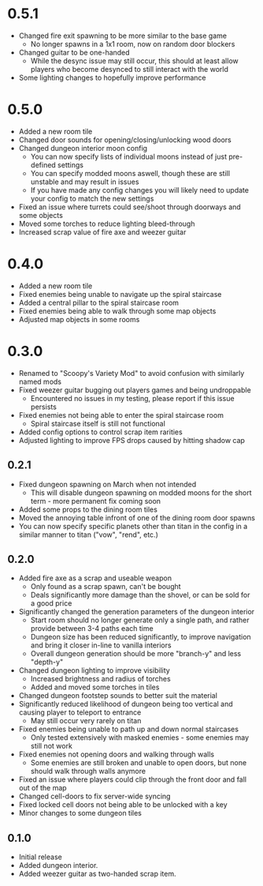 # 0.5.1
- Changed fire exit spawning to be more similar to the base game
	- No longer spawns in a 1x1 room, now on random door blockers
- Changed guitar to be one-handed
	- While the desync issue may still occur, this should at least allow players who become desynced to still interact with the world
- Some lighting changes to hopefully improve performance

# 0.5.0
- Added a new room tile
- Changed door sounds for opening/closing/unlocking wood doors
- Changed dungeon interior moon config
	- You can now specify lists of individual moons instead of just pre-defined settings
	- You can specify modded moons aswell, though these are still unstable and may result in issues
	- If you have made any config changes you will likely need to update your config to match the new settings
- Fixed an issue where turrets could see/shoot through doorways and some objects
- Moved some torches to reduce lighting bleed-through
- Increased scrap value of fire axe and weezer guitar

# 0.4.0
- Added a new room tile
- Fixed enemies being unable to navigate up the spiral staircase
- Added a central pillar to the spiral staircase room
- Fixed enemies being able to walk through some map objects
- Adjusted map objects in some rooms

# 0.3.0
- Renamed to "Scoopy's Variety Mod" to avoid confusion with similarly named mods
- Fixed weezer guitar bugging out players games and being undroppable
	- Encountered no issues in my testing, please report if this issue persists
- Fixed enemies not being able to enter the spiral staircase room
	- Spiral staircase itself is still not functional
- Added config options to control scrap item rarities
- Adjusted lighting to improve FPS drops caused by hitting shadow cap

## 0.2.1
- Fixed dungeon spawning on March when not intended
	- This will disable dungeon spawning on modded moons for the short term - more permanent fix coming soon
- Added some props to the dining room tiles
- Moved the annoying table infront of one of the dining room door spawns 
- You can now specify specific planets other than titan in the config in a similar manner to titan ("vow", "rend", etc.)

## 0.2.0
- Added fire axe as a scrap and useable weapon
	- Only found as a scrap spawn, can't be bought
	- Deals significantly more damage than the shovel, or can be sold for a good price
- Significantly changed the generation parameters of the dungeon interior
	- Start room should no longer generate only a single path, and rather provide between 3-4 paths each time
	- Dungeon size has been reduced significantly, to improve navigation and bring it closer in-line to vanilla interiors
	- Overall dungeon generation should be more "branch-y" and less "depth-y"
- Changed dungeon lighting to improve visibility
	- Increased brightness and radius of torches 
	- Added and moved some torches in tiles
- Changed dungeon footstep sounds to better suit the material
- Significantly reduced likelihood of dungeon being too vertical and causing player to teleport to entrance
	- May still occur very rarely on titan
- Fixed enemies being unable to path up and down normal staircases
	- Only tested extensively with masked enemies - some enemies may still not work
- Fixed enemies not opening doors and walking through walls
	- Some enemies are still broken and unable to open doors, but none should walk through walls anymore
- Fixed an issue where players could clip through the front door and fall out of the map
- Changed cell-doors to fix server-wide syncing
- Fixed locked cell doors not being able to be unlocked with a key
- Minor changes to some dungeon tiles 

## 0.1.0
- Initial release
- Added dungeon interior.
- Added weezer guitar as two-handed scrap item.
